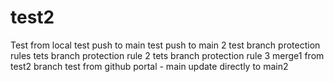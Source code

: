 # test2
Test from local
test push to main
test push to main 2
test branch protection rules
tets branch protection rule 2
tets branch protection rule 3
merge1 from test2 branch
test from github portal - main
update directly to main2

